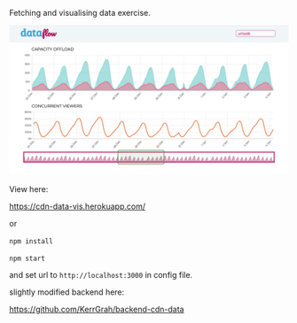 Fetching and visualising data exercise.

![screenshot](/screenshots/scr.png?raw=true "CDN Data")

View here:

https://cdn-data-vis.herokuapp.com/

or

`npm install`

`npm start`

and set url to `http://localhost:3000` in config file.


slightly modified backend here:

https://github.com/KerrGrah/backend-cdn-data
